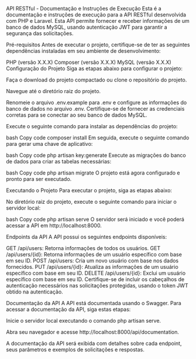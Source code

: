 API RESTful - Documentação e Instruções de Execução
Esta é a documentação e instruções de execução para a API RESTful desenvolvida com PHP e Laravel. Esta API permite fornecer e receber informações de um banco de dados MySQL, usando autenticação JWT para garantir a segurança das solicitações.

Pré-requisitos
Antes de executar o projeto, certifique-se de ter as seguintes dependências instaladas em seu ambiente de desenvolvimento:

PHP (versão X.X.X)
Composer (versão X.X.X)
MySQL (versão X.X.X)
Configuração do Projeto
Siga as etapas abaixo para configurar o projeto:

Faça o download do projeto compactado ou clone o repositório do projeto.

Navegue até o diretório raiz do projeto.

Renomeie o arquivo .env.example para .env e configure as informações do banco de dados no arquivo .env. Certifique-se de fornecer as credenciais corretas para se conectar ao seu banco de dados MySQL.

Execute o seguinte comando para instalar as dependências do projeto:

bash
Copy code
composer install
Em seguida, execute o seguinte comando para gerar uma chave de aplicativo:

bash
Copy code
php artisan key:generate
Execute as migrações do banco de dados para criar as tabelas necessárias:

bash
Copy code
php artisan migrate
O projeto está agora configurado e pronto para ser executado.

Executando o Projeto
Para executar o projeto, siga as etapas abaixo:

No diretório raiz do projeto, execute o seguinte comando para iniciar o servidor local:

bash
Copy code
php artisan serve
O servidor será iniciado e você poderá acessar a API em http://localhost:8000.

Endpoints da API
A API possui os seguintes endpoints disponíveis:

GET /api/users: Retorna informações de todos os usuários.
GET /api/users/{id}: Retorna informações de um usuário específico com base em seu ID.
POST /api/users: Cria um novo usuário com base nos dados fornecidos.
PUT /api/users/{id}: Atualiza as informações de um usuário específico com base em seu ID.
DELETE /api/users/{id}: Exclui um usuário específico com base em seu ID.
Certifique-se de incluir os cabeçalhos de autenticação necessários nas solicitações protegidas, usando o token JWT obtido na autenticação.

Documentação da API
A API está documentada usando o Swagger. Para acessar a documentação da API, siga estas etapas:

Inicie o servidor local executando o comando php artisan serve.

Abra seu navegador e acesse http://localhost:8000/api/documentation.

A documentação da API será exibida com detalhes sobre cada endpoint, seus parâmetros e exemplos de solicitações e respostas.